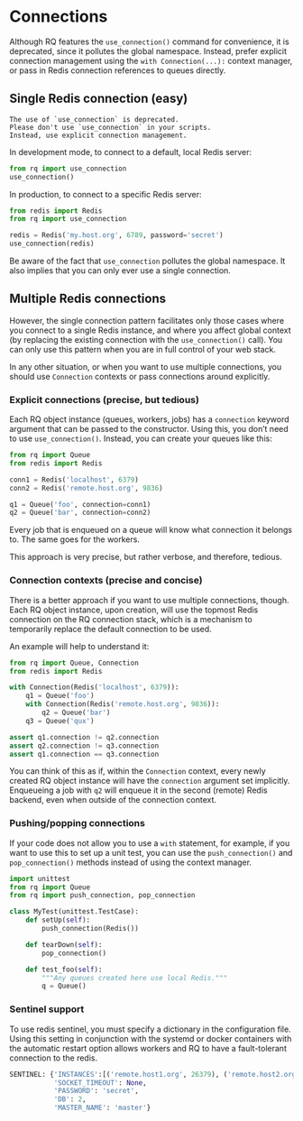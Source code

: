 # Connections

Although RQ features the `use_connection()` command for convenience,
it is deprecated, since it pollutes the global namespace. Instead,
prefer explicit connection management using the
`with Connection(...):` context manager, or pass in Redis connection
references to queues directly.

## Single Redis connection (easy)

```{warning}
The use of `use_connection` is deprecated.
Please don't use `use_connection` in your scripts.
Instead, use explicit connection management.
```

In development mode, to connect to a default, local Redis server:

```python
from rq import use_connection
use_connection()
```

In production, to connect to a specific Redis server:

```python
from redis import Redis
from rq import use_connection

redis = Redis('my.host.org', 6789, password='secret')
use_connection(redis)
```

Be aware of the fact that `use_connection` pollutes the global
namespace. It also implies that you can only ever use a single
connection.

## Multiple Redis connections

However, the single connection pattern facilitates only those cases
where you connect to a single Redis instance, and where you affect
global context (by replacing the existing connection with the
`use_connection()` call). You can only use this pattern when you are
in full control of your web stack.

In any other situation, or when you want to use multiple connections,
you should use `Connection` contexts or pass connections around
explicitly.

### Explicit connections (precise, but tedious)

Each RQ object instance (queues, workers, jobs) has a `connection`
keyword argument that can be passed to the constructor. Using this, you
don’t need to use `use_connection()`. Instead, you can create your
queues like this:

```python
from rq import Queue
from redis import Redis

conn1 = Redis('localhost', 6379)
conn2 = Redis('remote.host.org', 9836)

q1 = Queue('foo', connection=conn1)
q2 = Queue('bar', connection=conn2)
```

Every job that is enqueued on a queue will know what connection it
belongs to. The same goes for the workers.

This approach is very precise, but rather verbose, and therefore,
tedious.

### Connection contexts (precise and concise)

There is a better approach if you want to use multiple connections,
though. Each RQ object instance, upon creation, will use the topmost
Redis connection on the RQ connection stack, which is a mechanism to
temporarily replace the default connection to be used.

An example will help to understand it:

```python
from rq import Queue, Connection
from redis import Redis

with Connection(Redis('localhost', 6379)):
    q1 = Queue('foo')
    with Connection(Redis('remote.host.org', 9836)):
        q2 = Queue('bar')
    q3 = Queue('qux')

assert q1.connection != q2.connection
assert q2.connection != q3.connection
assert q1.connection == q3.connection
```

You can think of this as if, within the `Connection` context, every
newly created RQ object instance will have the `connection` argument
set implicitly. Enqueueing a job with `q2` will enqueue it in the
second (remote) Redis backend, even when outside of the connection
context.

### Pushing/popping connections

If your code does not allow you to use a `with` statement, for
example, if you want to use this to set up a unit test, you can use the
`push_connection()` and `pop_connection()` methods instead of using
the context manager.

```python
import unittest
from rq import Queue
from rq import push_connection, pop_connection

class MyTest(unittest.TestCase):
    def setUp(self):
        push_connection(Redis())

    def tearDown(self):
        pop_connection()

    def test_foo(self):
        """Any queues created here use local Redis."""
        q = Queue()
```

### Sentinel support

To use redis sentinel, you must specify a dictionary in the
configuration file. Using this setting in conjunction with the systemd
or docker containers with the automatic restart option allows workers
and RQ to have a fault-tolerant connection to the redis.

```python
SENTINEL: {'INSTANCES':[('remote.host1.org', 26379), ('remote.host2.org', 26379), ('remote.host3.org', 26379)],
           'SOCKET_TIMEOUT': None,
           'PASSWORD': 'secret',
           'DB': 2,
           'MASTER_NAME': 'master'}
```
